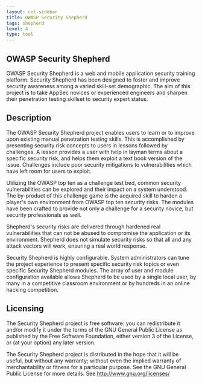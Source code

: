 ```yaml
---
layout: col-sidebar
title: OWASP Security Shepherd
tags: shepherd
level: 4
type: tool
---
```


## OWASP Security Shepherd
OWASP Security Shepherd is a web and mobile application security training platform. Security Shepherd has been designed to foster and improve security awareness among a varied skill-set demographic. The aim of this project is to take AppSec novices or experienced engineers and sharpen their penetration testing skillset to security expert status.

## Description

The OWASP Security Shepherd project enables users to learn or to improve upon existing manual penetration testing skills. This is accomplished by presenting security risk concepts to users in lessons followed by challenges. A lesson provides a user with help in layman terms about a specific security risk, and helps them exploit a text book version of the issue. Challenges include poor security mitigations to vulnerabilities which have left room for users to exploit.  

Utilizing the OWASP top ten as a challenge test bed, common security vulnerabilities can be explored and their impact on a system understood. The by-product of this challenge game is the acquired skill to harden a player's own environment from OWASP top ten security risks. The modules have been crafted to provide not only a challenge for a security novice, but security professionals as well.  

Shepherd's security risks are delivered through hardened real vulnerabilities that can not be abused to compromise the application or its environment. Shepherd does not simulate security risks so that all and any attack vectors will work, ensuring a real world response.  

Security Shepherd is highly configurable. System administrators can tune the project experience to present specific security risk topics or even specific Security Shepherd modules. The array of user and module configuration available allows Shepherd to be used by a single local user, by many in a competitive classroom environment or by hundreds in an online hacking competition.  

## Licensing

The Security Shepherd project is free software: you can redistribute it and/or modify it under the terms of the GNU General Public License as published by the Free Software Foundation, either version 3 of the License, or (at your option) any later version.  

The Security Shepherd project is distributed in the hope that it will be useful, but without any warranty; without even the implied warranty of merchantability or fitness for a particular purpose. See the GNU General Public License for more details. See http://www.gnu.org/licenses/

